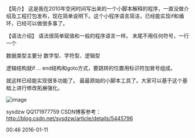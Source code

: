【简介】
这是我在2010年空闲时间写出来的一个小脚本解释的程序，一直没做介绍及工程打包发布，现在简单说明下。这个小程序语言简洁，已经能实现if和循环，已经可以做很多事了。

【语法介绍】
语法很简单赋值和一般的程序语言一样。
末尾不用任何符号，一行一个

数据类型主要分 数字型、字符型、逻辑型

逻辑结构就if ... end结构和goto方式，要跳转的位置用标识符加冒号组成。

就这样已经能实现很多功能了。 最最原始的小脚本工具了。大家可以基于这个基础上进行修改拓展强化。

![image](https://img-my.csdn.net/uploads/201004/6/12859_1270536647PKz1.gif)


sysdzw
QQ171977759
CSDN博客参考：http://blog.csdn.net/sysdzw/article/details/5445796




00:46 2016-01-11
